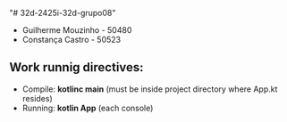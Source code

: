 "# 32d-2425i-32d-grupo08" 

- Guilherme Mouzinho - 50480
- Constança Castro - 50523

## Work runnig directives:

- Compile: **kotlinc main** (must be inside project directory where App.kt resides)
- Running: **kotlin App** (each console)

